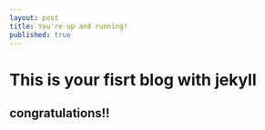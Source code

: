 ```yaml
---
layout: post
title: You're up and running!
published: true
---
```


# This is your fisrt blog with jekyll

## congratulations!!